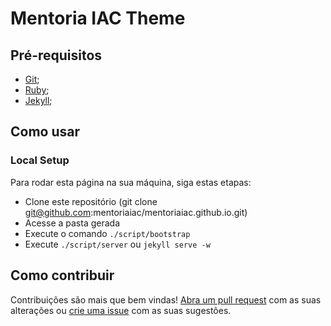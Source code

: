 # Mentoria IAC Theme

## Pré-requisitos

- [Git](https://git-scm.com/downloads);
- [Ruby](https://www.ruby-lang.org/pt/downloads/);
- [Jekyll](https://jekyllrb.com/);

## Como usar

### Local Setup

Para rodar esta página na sua máquina, siga estas etapas:

- Clone este repositório (git clone git@github.com:mentoriaiac/mentoriaiac.github.io.git)
- Acesse a pasta gerada
- Execute o comando `./script/bootstrap`
- Execute `./script/server` ou `jekyll serve -w`

## Como contribuir

Contribuições são mais que bem vindas! [Abra um pull request](https://github.com/mentoriaiac/mentoriaiac.github.io/pulls) com as suas alterações ou [crie uma issue](https://github.com/mentoriaiac/mentoriaiac.github.io/issues) com as suas sugestões.

